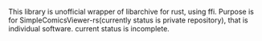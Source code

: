 This library is unofficial wrapper of libarchive for rust, using ffi.
Purpose is for SimpleComicsViewer-rs(currently status is private repository), that is individual software.
current status is incomplete.

